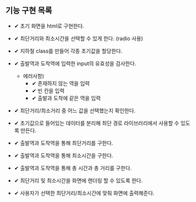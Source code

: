 ## 기능 구현 목록

- ✔ 초기 화면을 html로 구현한다.

- ✔ 최단거리와 최소시간을 선택할 수 있게 한다. (radio 사용)

- ✔ 지하철 class를 만들어 각종 초기값을 할당한다.

- ✔ 출발역과 도착역에 입력한 input의 유효성을 검사한다.

  - 에러사항)
    - ✔ 존재하지 않는 역을 입력
    - ✔ 빈 칸을 입력
    - ✔ 출발과 도착에 같은 역을 입력

- ✔ 최단거리/최소거리 중 어느 값을 선택했는지 확인한다.

- ✔ 초기값으로 들어있는 데이터를 분리해 최단 경로 라이브러리에서 사용할 수 있도록 만든다.

- ✔ 출발역과 도착역을 통해 최단거리를 구한다.

- ✔ 출발역과 도착역을 통해 최소시간을 구한다.

- ✔ 출발역과 도착역을 통해 총 시간과 총 거리를 구한다.

- ✔ 최단거리 및 최소시간을 화면에 랜더링 할 수 있도록 한다.

- ✔ 사용자가 선택한 최단거리/최소시간에 맞춰 화면에 출력해준다.
